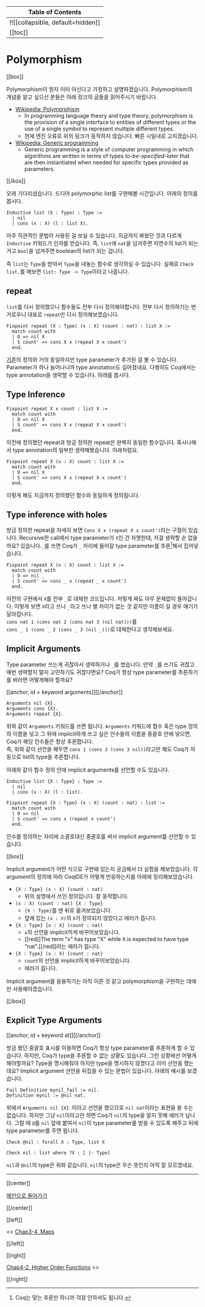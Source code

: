 | Table of Contents |
|-------------------|
|!![[collapsible, default=hidden]]  |
|[[toc]]|

# Polymorphism

[[box]]

Polymorphism이 뭔지 이미 아신다고 가정하고 설명하겠습니다. Polymorphism의 개념을 알고 싶으신 분들은 아래 링크의 글들을 읽어주시기 바랍니다.

- [Wikipedia: Polymorphism](https://en.wikipedia.org/wiki/Polymorphism_(computer_science))
  - In programming language theory and type theory, polymorphism is the provision of a single interface to entities of different types or the use of a single symbol to represent multiple different types.
  - 현재 엔진 오류로 위의 링크가 동작하지 않습니다. 빠른 시일내로 고치겠습니다.
- [Wikipedia: Generic programming](https://en.wikipedia.org/wiki/Generic_programming)
  - Generic programming is a style of computer programming in which algorithms are written in terms of types *to-be-specified-later* that are then instantiated when needed for specific types provided as parameters.

[[/box]]

오래 기다리셨습니다. 드디어 polymorphic list를 구현해볼 시간입니다. 아래의 정의를 봅시다.

```haskell, line_num
Inductive list (X : Type) : Type :=
  | nil
  | cons (x : X) (l : list X).
```

아주 직관적인 문법이 사용된 걸 보실 수 있습니다. 지금까지 봐왔던 것과 다르게 `Inductive` 키워드가 인자를 받습니다. 즉, `list`에 `nat`을 넘겨주면 자연수의 list가 되는 거고 `bool`을 넘겨주면 boolean의 list가 되는 겁니다.

즉 `list`는 `Type`을 받아서 `Type`을 내놓는 함수로 생각하실 수 있습니다. 실제로 `Check list.`를 해보면 `list: Type -> Type`이라고 나옵니다.

## repeat

`list`를 다시 정의했으니 함수들도 전부 다시 정의해야합니다. 전부 다시 정의하기는 번거로우니 대표로 `repeat`만 다시 정의해보겠습니다.

```haskell, line_num
Fixpoint repeat (X : Type) (x : X) (count : nat) : list X :=
  match count with
  | O => nil X
  | S count' => cons X x (repeat X x count')
  end.
```

[기존](Chap3-2.html#definitionrepeat)의 정의와 거의 동일하지만 type parameter가 추가된 걸 볼 수 있습니다. Parameter가 하나 늘어나니까 type annotation도 길어졌네요. 다행히도 Coq에서는 type annotation을 생략할 수 있습니다. 아래를 봅시다.

## Type Inference

```haskell, line_num
Fixpoint repeat X x count : list X :=
  match count with
  | O => nil X
  | S count' => cons X x (repeat X x count')
  end.
```

이전에 정의했던 repeat과 방금 정의한 repeat은 완벽히 동일한 함수입니다. 혹시나해서 type annotation의 일부만 생략해봤습니다. 아래처럼요.

```haskell, line_num
Fixpoint repeat X (x : X) count : list X :=
  match count with
  | O => nil X
  | S count' => cons X x (repeat X x count')
  end.
```

이렇게 해도 지금까지 정의했던 함수와 동일하게 정의됩니다.

## Type inference with holes

방금 정의한 repeat을 자세히 보면 `Cons X x (repeat X x count')`라는 구절이 있습니다. Recursive한 call에서 type parameter가 `X`인 건 자명한데, 저걸 생략할 순 없을까요? 있습니다.`_`를 쓰면 Coq가 `_` 자리에 들어갈 type parameter를 추론[^chch]해서 집어넣습니다.

[^chch]: Coq는 맞는 추론만 하니까 걱정 안하셔도 됩니다.

```haskell, line_num
Fixpoint repeat X (x : X) count : list X :=
  match count with
  | O => nil _
  | S count' => cons _ x (repeat _ x count')
  end.
```

이전의 구현에서 `X`를 전부 `_`로 대체한 코드입니다. 저렇게 짜도 아무 문제없이 돌아갑니다. 이렇게 보면 `X`라고 쓰나 `_`라고 쓰나 별 차이가 없는 것 같지만 이름이 길 경우 얘기가 달라집니다.\
`cons nat 1 (cons nat 2 (cons nat 3 (nil nat)))`를\
`cons _ 1 (cons _ 2 (cons _ 3 (nil _)))`로 대체한다고 생각해보세요.

## Implicit Arguments

Type parameter 쓰는게 귀찮아서 생략하거나 `_`를 썼습니다. 만약 `_`를 쓰기도 귀찮고 매번 생략할지 말지 고민하기도 귀찮다면요? Coq가 항상 type parameter를 추론하기를 바라면 어떻게해야 할까요?

[[anchor, id = keyword arguments]][[/anchor]]

```haskell, line_num
Arguments nil {X}.
Arguments cons {X}.
Arguments repeat {X}.
```

위와 같이 `Arguments` 키워드를 쓰면 됩니다. `Arguments` 키워드에 함수 혹은 type 정의의 이름을 넣고 그 뒤에 implicit하게 쓰고 싶은 인수들의 이름을 중괄호 안에 넣으면, Coq가 해당 인수들은 항상 추론합니다.\
즉, 위와 같이 선언을 해두면 `cons 1 (cons 2 (cons 3 nil))`라고만 해도 Coq가 자동으로 list의 type을 추론합니다.

아래와 같이 함수 정의 안에 implicit arguments를 선언할 수도 있습니다.

```haskell, line_num
Inductive list {X : Type} : Type :=
  | nil
  | cons (x : X) (l : list).

Fixpoint repeat {X : Type} (x : X) (count : nat) : list :=
  match count with
  | 0 => nil
  | S count' => cons x (repeat x count')
  end.
```

인수를 정의하는 자리에 소괄호대신 중괄호를 써서 implicit argument를 선언할 수 있습니다.

[[box]]

Implicit argument가 어떤 식으로 구현돼 있는지 궁금해서 더 실험을 해보았습니다. 각 argument의 정의에 따라 CoqIDE가 어떻게 반응하는지를 아래에 정리해보았습니다.

- `{X : Type} (x : X) (count : nat)`
  - 위의 설명에서 쓰인 정의입니다. 잘 동작합니다.
- `(x : X) (count : nat) {X : Type}`
  - `{X : Type}`를 맨 뒤로 옮겨보았습니다.
  - 앞에 있는 `(x : X)`의 `X`가 정의되지 않았다고 에러가 뜹니다.
- `{X : Type} {x : X} (count : nat)`
  - `x`의 선언을 implicit하게 바꾸어보았습니다.
  -  [[red]]The term "x" has type "X" while it is expected to have type "nat".[[/red]]라는 에러가 뜹니다.
- `{X : Type} (x : X) {count : nat}`
  - `count`의 선언을 implicit하게 바꾸어보았습니다.
  - 에러가 뜹니다.

Implicit argument를 응용하기는 아직 이른 것 같고 polymorphism을 구현하는 데에만 사용해야겠습니다.

[[/box]]

## Explicit Type Arguments

[[anchor, id = keyword at]][[/anchor]]

방금 봤던 중괄호 표시를 이용하면 Coq가 항상 type parameter를 추론하게 할 수 있습니다. 하지만, Coq가 type을 추론할 수 없는 상황도 있습니다. 그런 상황에선 어떻게 해야할까요? Type을 명시해줘야 하지만 type을 명시하지 않겠다고 이미 선언을 했는데요? Implicit argument 선언을 뒤집을 수 있는 문법이 있습니다. 아래의 예시를 보겠습니다.

```haskell, line_num
Fail Definition mynil_fail := nil.
Definition mynil := @nil nat.
```

위에서 `Arguments nil {X}.`이라고 선언을 했으므로 `nil nat`이라는 표현을 쓸 수는 없습니다. 하지만 그냥 `nil`이라고만 하면 Coq가 `nil`의 type을 알지 못해 에러가 납니다. 그럴 때 `@`를 `nil` 앞에 붙여서 `nil`이 type parameter를 받을 수 있도록 해주고 뒤에 type parameter를 주면 됩니다.

```haskell, line_num
Check @nil : forall X : Type, list X

Check nil : list where ?X : [ |- Type]
```

`nil`과 `@nil`의 type은 위와 같습니다. `nil`의 type은 무슨 뜻인지 아직 잘 모르겠네요.

---

[[center]]

[메인으로 돌아가기](index.html)

[[/center]]

[[left]]

<< [Chap3-4. Maps](Chap3-4.html)

[[/left]]

[[right]]

[Chap4-2. Higher Order Functions](Chap4-2.html) >>

[[/right]]